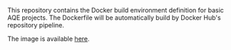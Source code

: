 This repository contains the Docker build environment definition for basic AQE projects.
The Dockerfile will be automatically build by Docker Hub's repository pipeline.

The image is available [here][1].

[1]: https://hub.docker.com/r/caaqe/basic-build-environment/
